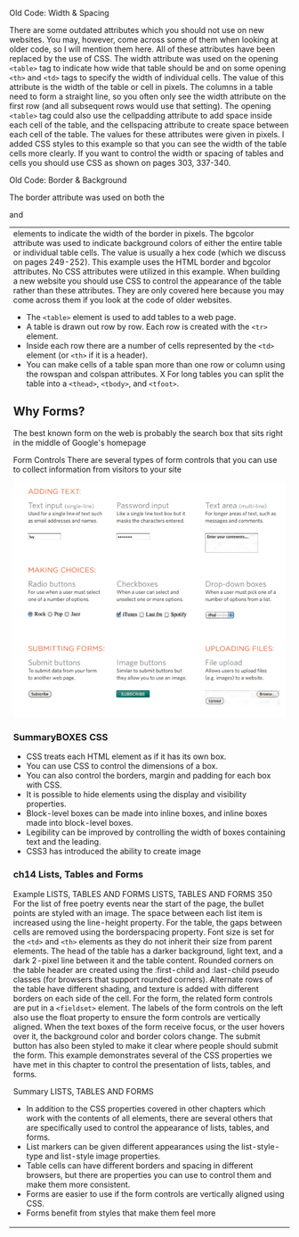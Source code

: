 Old Code:
Width & Spacing

There are some outdated
attributes which you should not
use on new websites. You may,
however, come across some
of them when looking at older
code, so I will mention them
here. All of these attributes have
been replaced by the use of CSS.
The width attribute was used
on the opening ``<table>`` tag to
indicate how wide that table
should be and on some opening
``<th>`` and ``<td>`` tags to specify
the width of individual cells.
The value of this attribute is
the width of the table or cell in
pixels.
The columns in a table need to
form a straight line, so you often
only see the width attribute on
the first row (and all subsequent
rows would use that setting).
The opening ``<table>`` tag could
also use the cellpadding
attribute to add space inside
each cell of the table, and the
cellspacing attribute to create
space between each cell of
the table. The values for these
attributes were given in pixels.
I added CSS styles to this
example so that you can see the
width of the table cells more
clearly. If you want to control
the width or spacing of tables
and cells you should use CSS as
shown on pages 303, 337-340.


Old Code:
Border & Background

The border attribute was used
on both the <table> and <td>
elements to indicate the width of
the border in pixels.
The bgcolor attribute was used
to indicate background colors
of either the entire table or
individual table cells. The value
is usually a hex code (which we
discuss on pages 249-252).
This example uses the HTML
border and bgcolor attributes.
No CSS attributes were utilized
in this example.
When building a new website
you should use CSS to control
the appearance of the table
rather than these attributes.
They are only covered here
because you may come across
them if you look at the code of
older websites.


* The ``<table>`` element is used to add tables to a web
page.
* A table is drawn out row by row. Each row is created
with the ``<tr>`` element.
* Inside each row there are a number of cells
represented by the ``<td>`` element (or ``<th>`` if it is a
header).
* You can make cells of a table span more than one row
or column using the rowspan and colspan attributes.
X For long tables you can split the table into a ``<thead>``,
``<tbody>``, and ``<tfoot>``.



## Why Forms?
The best known form on the web is probably
the search box that sits right in the middle of
Google's homepage

Form Controls
There are several types of form controls that
you can use to collect information from visitors
to your site

![](fr.PNG)

### SummaryBOXES CSS
* CSS treats each HTML element as if it has its own box.
* You can use CSS to control the dimensions of a box.
* You can also control the borders, margin and padding
for each box with CSS.
* It is possible to hide elements using the display and
visibility properties.
* Block-level boxes can be made into inline boxes, and
inline boxes made into block-level boxes.
* Legibility can be improved by controlling the width of
boxes containing text and the leading.
* CSS3 has introduced the ability to create image




### ch14 Lists, Tables and Forms



Example
LISTS, TABLES AND FORMS
LISTS, TABLES AND FORMS 350
For the list of free poetry events near the start of the page, the bullet
points are styled with an image. The space between each list item is
increased using the line-height property.
For the table, the gaps between cells are removed using the borderspacing property. Font size is set for the ``<td>`` and ``<th>`` elements as
they do not inherit their size from parent elements.
The head of the table has a darker background, light text, and a dark
2-pixel line between it and the table content. Rounded corners on the
table header are created using the :first-child and :last-child
pseudo classes (for browsers that support rounded corners).
Alternate rows of the table have different shading, and texture is added
with different borders on each side of the cell.
For the form, the related form controls are put in a ``<fieldset>`` element.
The labels of the form controls on the left also use the float property to
ensure the form controls are vertically aligned.
When the text boxes of the form receive focus, or the user hovers over it,
the background color and border colors change. The submit button has
also been styled to make it clear where people should submit the form.
This example demonstrates several of the
CSS properties we have met in this chapter to
control the presentation of lists, tables, and
forms.



Summary
LISTS, TABLES AND FORMS
* In addition to the CSS properties covered in other
chapters which work with the contents of all elements,
there are several others that are specifically used to
control the appearance of lists, tables, and forms.
* List markers can be given different appearances
using the list-style-type and list-style image
properties.
* Table cells can have different borders and spacing in
different browsers, but there are properties you can
use to control them and make them more consistent.
* Forms are easier to use if the form controls are
vertically aligned using CSS.
* Forms benefit from styles that make them feel more 